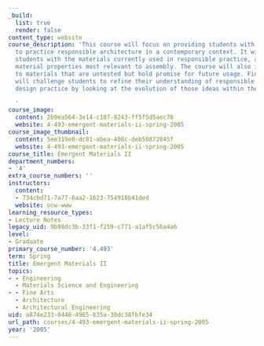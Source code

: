 ```yaml
---
_build:
  list: true
  render: false
content_type: website
course_description: 'This course will focus on providing students with the tools needed
  to practice responsible architecture in a contemporary context. It will familiarize
  students with the materials currently used in responsible practice, as well as the
  material properties most relevant to assembly. The course will also introduce students
  to materials that are untested but hold promise for future usage. Finally, the course
  will challenge students to refine their understanding of responsible or sustainable
  design practice by looking at the evolution of those ideas within the field of architecture.

  '
course_image:
  content: 2b9ea564-3e14-c187-8243-ff5f5d5aec76
  website: 4-493-emergent-materials-ii-spring-2005
course_image_thumbnail:
  content: 5ee319e0-dc81-abea-408c-deb50872045f
  website: 4-493-emergent-materials-ii-spring-2005
course_title: Emergent Materials II
department_numbers:
- '4'
extra_course_numbers: ''
instructors:
  content:
  - 734cbd71-7a77-6aa2-1623-754918b41ded
  website: ocw-www
learning_resource_types:
- Lecture Notes
legacy_uid: 9b98dc3b-33f1-f259-c771-a1af5c56a4a6
level:
- Graduate
primary_course_number: '4.493'
term: Spring
title: Emergent Materials II
topics:
- - Engineering
  - Materials Science and Engineering
- - Fine Arts
  - Architecture
  - Architectural Engineering
uid: a874e233-0448-4965-835a-30dc38fbfe34
url_path: courses/4-493-emergent-materials-ii-spring-2005
year: '2005'
---
```

